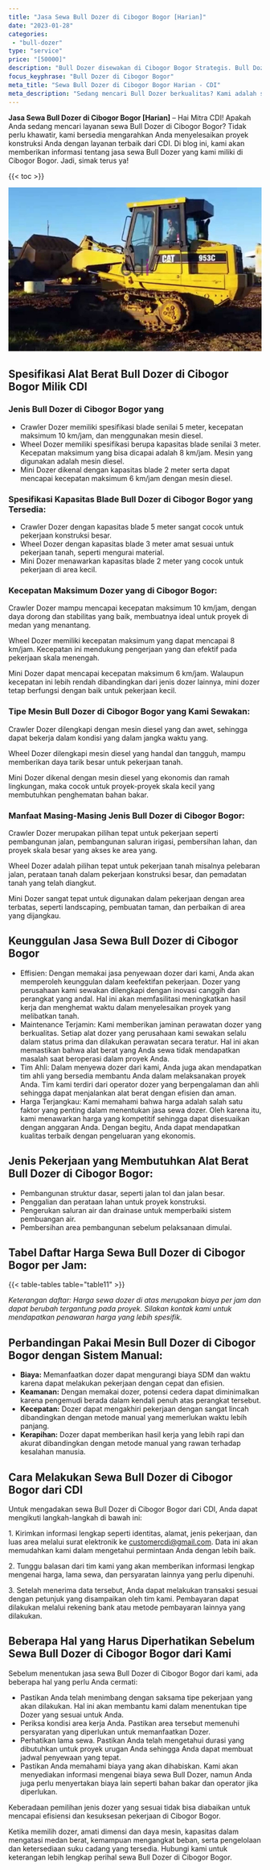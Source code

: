 ```yaml
---
title: "Jasa Sewa Bull Dozer di Cibogor Bogor [Harian]"
date: "2023-01-28"
categories:
 - "bull-dozer"
type: "service"
price: "[50000]"
description: "Bull Dozer disewakan di Cibogor Bogor Strategis. Bull Dozer ini menjadi solusi utama dalam proyek pembangunan sebagai alat berat handal dan andal. Dapatkan informasi lengkap dengan menghubungi kami."
focus_keyphrase: "Bull Dozer di Cibogor Bogor"
meta_title: "Sewa Bull Dozer di Cibogor Bogor Harian - CDI"
meta_description: "Sedang mencari Bull Dozer berkualitas? Kami adalah solusi tepat dengan harga kompetitif. Segera hubungi kami."
---
```


**Jasa Sewa Bull Dozer di Cibogor Bogor [Harian]** – Hai Mitra CDI! Apakah Anda sedang mencari layanan sewa Bull Dozer di Cibogor Bogor? Tidak perlu khawatir, kami bersedia mengarahkan Anda menyelesaikan proyek konstruksi Anda dengan layanan terbaik dari CDI. Di blog ini, kami akan memberikan informasi tentang jasa sewa Bull Dozer yang kami miliki di Cibogor Bogor. Jadi, simak terus ya!

{{< toc >}}

![Jasa Sewa Bull Dozer di Cibogor Bogor [Harian]](/images/bull-dozer/bull-dozer-30.jpg)

## Spesifikasi Alat Berat Bull Dozer di Cibogor Bogor Milik CDI

### Jenis Bull Dozer di Cibogor Bogor yang

*   Crawler Dozer memiliki spesifikasi blade senilai 5 meter, kecepatan maksimum 10 km/jam, dan menggunakan mesin diesel.
*   Wheel Dozer memiliki spesifikasi berupa kapasitas blade senilai 3 meter. Kecepatan maksimum yang bisa dicapai adalah 8 km/jam. Mesin yang digunakan adalah mesin diesel.
*   Mini Dozer dikenal dengan kapasitas blade 2 meter serta dapat mencapai kecepatan maksimum 6 km/jam dengan mesin diesel.

### Spesifikasi Kapasitas Blade Bull Dozer di Cibogor Bogor yang Tersedia:

*   Crawler Dozer dengan kapasitas blade 5 meter sangat cocok untuk pekerjaan konstruksi besar.
*   Wheel Dozer dengan kapasitas blade 3 meter amat sesuai untuk pekerjaan tanah, seperti mengurai material.
*   Mini Dozer menawarkan kapasitas blade 2 meter yang cocok untuk pekerjaan di area kecil.

### Kecepatan Maksimum Dozer yang di Cibogor Bogor:

Crawler Dozer mampu mencapai kecepatan maksimum 10 km/jam, dengan daya dorong dan stabilitas yang baik, membuatnya ideal untuk proyek di medan yang menantang.

Wheel Dozer memiliki kecepatan maksimum yang dapat mencapai 8 km/jam. Kecepatan ini mendukung pengerjaan yang dan efektif pada pekerjaan skala menengah.

Mini Dozer dapat mencapai kecepatan maksimum 6 km/jam. Walaupun kecepatan ini lebih rendah dibandingkan dari jenis dozer lainnya, mini dozer tetap berfungsi dengan baik untuk pekerjaan kecil.

### Tipe Mesin Bull Dozer di Cibogor Bogor yang Kami Sewakan:

Crawler Dozer dilengkapi dengan mesin diesel yang dan awet, sehingga dapat bekerja dalam kondisi yang dalam jangka waktu yang.

Wheel Dozer dilengkapi mesin diesel yang handal dan tangguh, mampu memberikan daya tarik besar untuk pekerjaan tanah.

Mini Dozer dikenal dengan mesin diesel yang ekonomis dan ramah lingkungan, maka cocok untuk proyek-proyek skala kecil yang membutuhkan penghematan bahan bakar.

### Manfaat Masing-Masing Jenis Bull Dozer di Cibogor Bogor:

Crawler Dozer merupakan pilihan tepat untuk pekerjaan seperti pembangunan jalan, pembangunan saluran irigasi, pembersihan lahan, dan proyek skala besar yang akses ke area yang.

Wheel Dozer adalah pilihan tepat untuk pekerjaan tanah misalnya pelebaran jalan, perataan tanah dalam pekerjaan konstruksi besar, dan pemadatan tanah yang telah diangkut.

Mini Dozer sangat tepat untuk digunakan dalam pekerjaan dengan area terbatas, seperti landscaping, pembuatan taman, dan perbaikan di area yang dijangkau.

## Keunggulan Jasa Sewa Bull Dozer di Cibogor Bogor

*   Effisien: Dengan memakai jasa penyewaan dozer dari kami, Anda akan memperoleh keunggulan dalam keefektifan pekerjaan. Dozer yang perusahaan kami sewakan dilengkapi dengan inovasi canggih dan perangkat yang andal. Hal ini akan memfasilitasi meningkatkan hasil kerja dan menghemat waktu dalam menyelesaikan proyek yang melibatkan tanah.
*   Maintenance Terjamin: Kami memberikan jaminan perawatan dozer yang berkualitas. Setiap alat dozer yang perusahaan kami sewakan selalu dalam status prima dan dilakukan perawatan secara teratur. Hal ini akan memastikan bahwa alat berat yang Anda sewa tidak mendapatkan masalah saat beroperasi dalam proyek Anda.
*   Tim Ahli: Dalam menyewa dozer dari kami, Anda juga akan mendapatkan tim ahli yang bersedia membantu Anda dalam melaksanakan proyek Anda. Tim kami terdiri dari operator dozer yang berpengalaman dan ahli sehingga dapat menjalankan alat berat dengan efisien dan aman.
*   Harga Terjangkau: Kami memahami bahwa harga adalah salah satu faktor yang penting dalam menentukan jasa sewa dozer. Oleh karena itu, kami menawarkan harga yang kompetitif sehingga dapat disesuaikan dengan anggaran Anda. Dengan begitu, Anda dapat mendapatkan kualitas terbaik dengan pengeluaran yang ekonomis.

## Jenis Pekerjaan yang Membutuhkan Alat Berat Bull Dozer di Cibogor Bogor:

*   Pembangunan struktur dasar, seperti jalan tol dan jalan besar.
*   Penggalian dan perataan lahan untuk proyek konstruksi.
*   Pengerukan saluran air dan drainase untuk memperbaiki sistem pembuangan air.
*   Pembersihan area pembangunan sebelum pelaksanaan dimulai.

## Tabel Daftar Harga Sewa Bull Dozer di Cibogor Bogor per Jam:

{{< table-tables table="table11" >}}

_Keterangan daftar: Harga sewa dozer di atas merupakan biaya per jam dan dapat berubah tergantung pada proyek. Silakan kontak kami untuk mendapatkan penawaran harga yang lebih spesifik._

## Perbandingan Pakai Mesin Bull Dozer di Cibogor Bogor dengan Sistem Manual:

*   **Biaya:** Memanfaatkan dozer dapat mengurangi biaya SDM dan waktu karena dapat melakukan pekerjaan dengan cepat dan efisien.
*   **Keamanan:** Dengan memakai dozer, potensi cedera dapat diminimalkan karena pengemudi berada dalam kendali penuh atas perangkat tersebut.
*   **Kecepatan:** Dozer dapat mengakhiri pekerjaan dengan sangat lincah dibandingkan dengan metode manual yang memerlukan waktu lebih panjang.
*   **Kerapihan:** Dozer dapat memberikan hasil kerja yang lebih rapi dan akurat dibandingkan dengan metode manual yang rawan terhadap kesalahan manusia.

## Cara Melakukan Sewa Bull Dozer di Cibogor Bogor dari CDI

Untuk mengadakan sewa Bull Dozer di Cibogor Bogor dari CDI, Anda dapat mengikuti langkah-langkah di bawah ini:

1\.  Kirimkan informasi lengkap seperti identitas, alamat, jenis pekerjaan, dan luas area melalui surat elektronik ke customercdi@gmail.com. Data ini akan memudahkan kami dalam mengetahui permintaan Anda dengan lebih baik.

2\.  Tunggu balasan dari tim kami yang akan memberikan informasi lengkap mengenai harga, lama sewa, dan persyaratan lainnya yang perlu dipenuhi.

3\.  Setelah menerima data tersebut, Anda dapat melakukan transaksi sesuai dengan petunjuk yang disampaikan oleh tim kami. Pembayaran dapat dilakukan melalui rekening bank atau metode pembayaran lainnya yang dilakukan.

## Beberapa Hal yang Harus Diperhatikan Sebelum Sewa Bull Dozer di Cibogor Bogor dari Kami

Sebelum menentukan jasa sewa Bull Dozer di Cibogor Bogor dari kami, ada beberapa hal yang perlu Anda cermati:

*   Pastikan Anda telah menimbang dengan saksama tipe pekerjaan yang akan dilakukan. Hal ini akan membantu kami dalam menentukan tipe Dozer yang sesuai untuk Anda.
*   Periksa kondisi area kerja Anda. Pastikan area tersebut memenuhi persyaratan yang diperlukan untuk memanfaatkan Dozer.
*   Perhatikan lama sewa. Pastikan Anda telah mengetahui durasi yang dibutuhkan untuk proyek urugan Anda sehingga Anda dapat membuat jadwal penyewaan yang tepat.
*   Pastikan Anda memahami biaya yang akan dihabiskan. Kami akan menyediakan informasi mengenai biaya sewa Bull Dozer, namun Anda juga perlu menyertakan biaya lain seperti bahan bakar dan operator jika diperlukan.

Keberadaan pemilihan jenis dozer yang sesuai tidak bisa diabaikan untuk mencapai efisiensi dan kesuksesan pekerjaan di Cibogor Bogor.

Ketika memilih dozer, amati dimensi dan daya mesin, kapasitas dalam mengatasi medan berat, kemampuan mengangkat beban, serta pengelolaan dan ketersediaan suku cadang yang tersedia. Hubungi kami untuk keterangan lebih lengkap perihal sewa Bull Dozer di Cibogor Bogor.